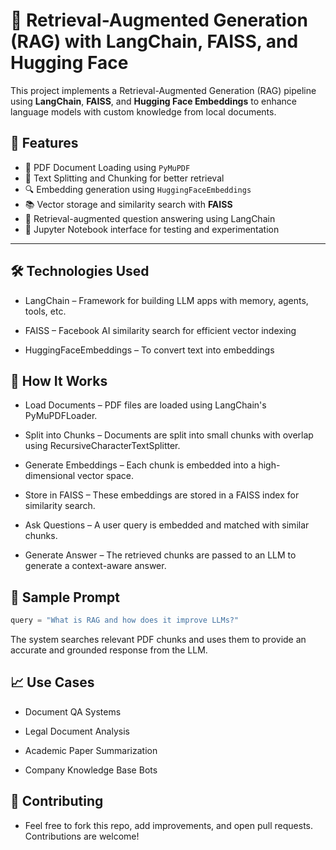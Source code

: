# 🧠 Retrieval-Augmented Generation (RAG) with LangChain, FAISS, and Hugging Face

This project implements a Retrieval-Augmented Generation (RAG) pipeline using **LangChain**, **FAISS**, and **Hugging Face Embeddings** to enhance language models with custom knowledge from local documents.

## 🚀 Features

- 📄 PDF Document Loading using `PyMuPDF`
- 🧩 Text Splitting and Chunking for better retrieval
- 🔍 Embedding generation using `HuggingFaceEmbeddings`
- 📚 Vector storage and similarity search with **FAISS**
- 🤖 Retrieval-augmented question answering using LangChain
- 🧪 Jupyter Notebook interface for testing and experimentation

---

## 🛠️ Technologies Used

- LangChain – Framework for building LLM apps with memory, agents, tools, etc.

- FAISS – Facebook AI similarity search for efficient vector indexing

- HuggingFaceEmbeddings – To convert text into embeddings

## 📌 How It Works

- Load Documents – PDF files are loaded using LangChain's PyMuPDFLoader.

- Split into Chunks – Documents are split into small chunks with overlap using RecursiveCharacterTextSplitter.

- Generate Embeddings – Each chunk is embedded into a high-dimensional vector space.

- Store in FAISS – These embeddings are stored in a FAISS index for similarity search.

- Ask Questions – A user query is embedded and matched with similar chunks.

- Generate Answer – The retrieved chunks are passed to an LLM to generate a context-aware answer.

## 🧠 Sample Prompt

```python
query = "What is RAG and how does it improve LLMs?"
```

The system searches relevant PDF chunks and uses them to provide an accurate and grounded response from the LLM.

## 📈 Use Cases

- Document QA Systems

- Legal Document Analysis

- Academic Paper Summarization

- Company Knowledge Base Bots
  
## 🤝 Contributing

- Feel free to fork this repo, add improvements, and open pull requests. Contributions are welcome!
